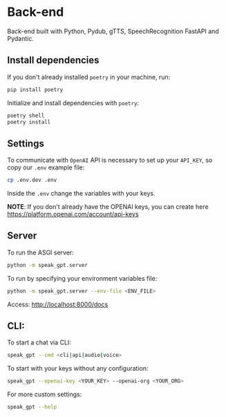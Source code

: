 # Back-end
Back-end built with Python, Pydub, gTTS, SpeechRecognition FastAPI and Pydantic.

## Install dependencies
If you don't already installed `poetry` in your machine, run:
```bash
pip install poetry
```

Initialize and install dependencies with `poetry`:
```bash
poetry shell
poetry install
```

## Settings
To communicate with `OpenAI` API is necessary to set up your `API_KEY`, so copy our `.env` example file:
```bash
cp .env.dev .env
```

Inside the `.env` change the variables with your keys.  

**NOTE**: If you don't already have the OPENAI keys, you can create here https://platform.openai.com/account/api-keys

## Server
To run the ASGI server:
```bash
python -m speak_gpt.server
```

To run by specifying your environment variables file:
```bash
python -m speak_gpt.server --env-file <ENV_FILE>
```


Access: [http://localhost:8000/docs](http://localhost:8000/docs)

## CLI:
To start a chat via CLI:
```bash
speak_gpt --cmd <cli|api|audio|voice>
```

To start with your keys without any configuration:
```bash
speak_gpt --openai-key <YOUR_KEY> --openai-org <YOUR_ORG>
```

For more custom settings:
```bash
speak_gpt --help
```

